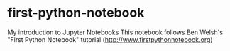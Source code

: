 # first-python-notebook
My introduction to Jupyter Notebooks
This notebook follows Ben Welsh's "First Python Notebook" tutorial (http://www.firstpythonnotebook.org)
